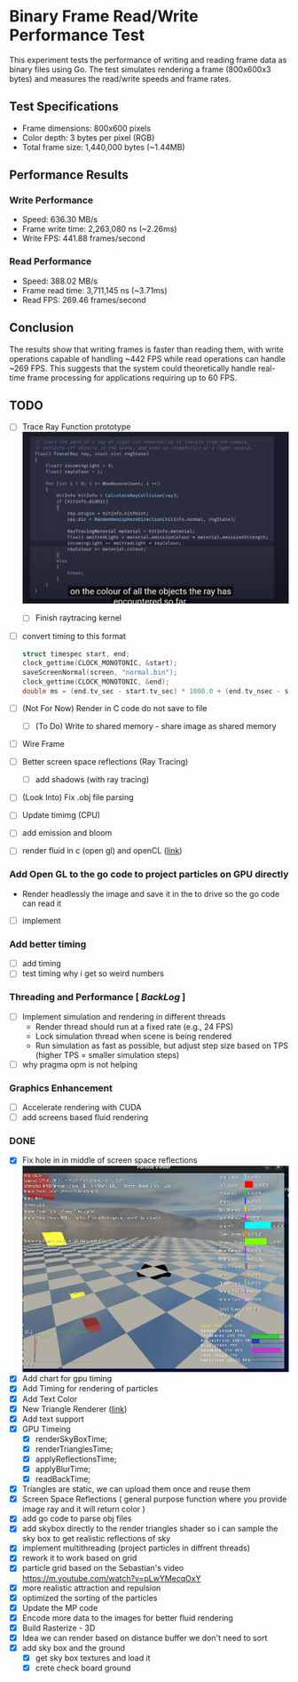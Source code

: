 # Binary Frame Read/Write Performance Test

This experiment tests the performance of writing and reading frame data as binary files using Go. The test simulates rendering a frame (800x600x3 bytes) and measures the read/write speeds and frame rates.

## Test Specifications
- Frame dimensions: 800x600 pixels
- Color depth: 3 bytes per pixel (RGB)
- Total frame size: 1,440,000 bytes (~1.44MB)

## Performance Results

### Write Performance
- Speed: 636.30 MB/s
- Frame write time: 2,263,080 ns (~2.26ms)
- Write FPS: 441.88 frames/second

### Read Performance
- Speed: 388.02 MB/s
- Frame read time: 3,711,145 ns (~3.71ms)
- Read FPS: 269.46 frames/second

## Conclusion
The results show that writing frames is faster than reading them, with write operations capable of handling ~442 FPS while read operations can handle ~269 FPS. This suggests that the system could theoretically handle real-time frame processing for applications requiring up to 60 FPS.

## TODO

- [ ] Trace Ray Function prototype ![trace diagram](trace.png)
  - [ ] Finish raytracing kernel
- [ ] convert timing to this format

  ```c
  struct timespec start, end;
  clock_gettime(CLOCK_MONOTONIC, &start);
  saveScreenNormal(screen, "normal.bin");
  clock_gettime(CLOCK_MONOTONIC, &end);
  double ms = (end.tv_sec - start.tv_sec) * 1000.0 + (end.tv_nsec - start.tv_nsec) / 1e6;
  ```
  
- [ ] (Not For Now) Render in C code do not save to file
  - [ ] (To Do) Write to shared memory - share image as shared memory
- [ ] Wire Frame
- [ ] Better screen space reflections (Ray Tracing)
  - [ ] add shadows (with ray tracing)
- [ ] (Look Into) Fix .obj file parsing
- [ ] Update timimg (CPU)
- [ ] add emission and bloom
- [ ] render fluid in c (open gl) and openCL ([link](https://tympanus.net/codrops/2025/02/26/webgpu-fluid-simulations-high-performance-real-time-rendering/))

### Add Open GL to the go code to project particles on GPU directly
- Render headlessly the image and save it in the to drive so the go code can read it
- [ ] implement

### Add better timing
- [ ] add timing
- [ ] test timing why i get so weird numbers

### Threading and Performance [ ***BackLog*** ]
- [ ] Implement simulation and rendering in different threads
  - Render thread should run at a fixed rate (e.g., 24 FPS)
  - Lock simulation thread when scene is being rendered
  - Run simulation as fast as possible, but adjust step size based on TPS (higher TPS = smaller simulation steps)
- [ ] why pragma opm is not helping

### Graphics Enhancement
- [ ] Accelerate rendering with CUDA
- [ ] add screens based fluid rendering

### DONE
- [X] Fix hole in in middle of screen space reflections ![example](hole.png)
- [X] Add chart for gpu timing
- [X] Add Timing for rendering of particles
- [X] Add Text Color
- [X] New Triangle Renderer ([link](https://chatgpt.com/c/6878486d-ee08-8004-b21e-31c714a8479f))
- [X] Add text support
- [X] GPU Timeing
  - [X] renderSkyBoxTime;
  - [X] renderTrianglesTime;
  - [X] applyReflectionsTime;
  - [X] applyBlurTime;
  - [X] readBackTime;
- [X] Triangles are static, we can upload them once and reuse them
- [X] Screen Space Reflections ( general purpose function where you provide image ray and it will return color )
- [X] add go code to parse obj files
- [X] add skybox directly to the render triangles shader so i can sample the sky box to get realistic reflections of sky
- [X] implement multithreading (project particles in diffrent threads)
- [x] rework it to work based on grid
- [x] particle grid based on the Sebastian's video https://m.youtube.com/watch?v=pLwYMecqOxY
- [X] more realistic attraction and repulsion
- [X] optimized the sorting of the particles
- [X] Update the MP code
- [X] Encode more data to the images for better fluid rendering
- [X] Build Rasterize - 3D
- [X] Idea we can render based on distance buffer we don't need to sort
- [X] add sky box and the ground
  - [X] get sky box textures and load it
  - [X] crete check board ground
